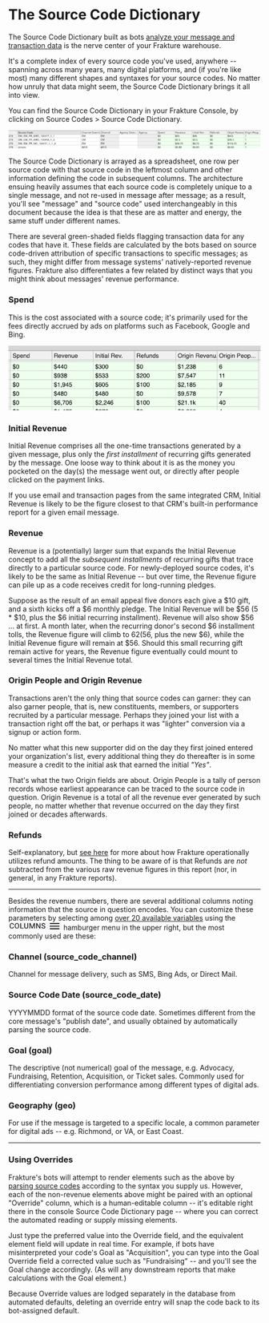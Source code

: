 # The Source Code Dictionary

The Source Code Dictionary built as bots [analyze your message and transaction data](enrichment/pipeline) is the nerve center of your Frakture warehouse.

It's a complete index of every source code you've used, anywhere -- spanning across many years, many digital platforms, and (if you're like most) many different shapes and syntaxes for your source codes. No matter how unruly that data might seem, the Source Code Dictionary brings it all into view.

You can find the Source Code Dictionary in your Frakture Console, by clicking on Source Codes > Source Code Dictionary.

![Sample: Source Code Dictionary](source_code_dictionary_sample.png)

The Source Code Dictionary is arrayed as a spreadsheet, one row per source code with that source code in the leftmost column and other information defining the code in subsequent columns. The architecture ensuing heavily assumes that each source code is completely unique to a single message, and not re-used in message after message; as a result, you'll see "message" and "source code" used interchangeably in this document because the idea is that these are as matter and energy, the same stuff under different names.

There are several green-shaded fields flagging transaction data for any codes that have it. These fields are calculated by the bots based on source code-driven attribution of specific transactions to specific messages; as such, they might differ from message systems' natively-reported revenue figures. Frakture also differentiates a few related by distinct ways that you might think about messages' revenue performance.

### Spend

This is the cost associated with a source code; it's primarily used for the fees directly accrued by ads on platforms such as Facebook, Google and Bing.

![Sample: Source Code Dictionary financial fields](source_moneys.png)

### Initial Revenue

Initial Revenue comprises all the one-time transactions generated by a given message, plus only the _first installment_ of recurring gifts generated by the message. One loose way to think about it is as the money you pocketed on the day(s) the message went out, or directly after people clicked on the payment links.

If you use email and transaction pages from the same integrated CRM, Initial Revenue is likely to be the figure closest to that CRM's built-in performance report for a given email message.

### Revenue

Revenue is a (potentially) larger sum that expands the Initial Revenue concept to add all the _subsequent installments_ of recurring gifts that trace directly to a particular source code. For newly-deployed source codes, it's likely to be the same as Initial Revenue -- but over time, the Revenue figure can pile up as a code receives credit for long-running pledges.

Suppose as the result of an email appeal five donors each give a $10 gift, and a sixth kicks off a $6 monthly pledge. The Initial Revenue will be $56 (5 * $10, plus the $6 initial recurring installment). Revenue will also show $56 ... at first. A month later, when the recurring donor's second $6 installment tolls, the Revenue figure will climb to $62 ($56, plus the new $6), while the Initial Revenue figure will remain at $56. Should this small recurring gift remain active for years, the Revenue figure eventually could mount to several times the Initial Revenue total.

### Origin People and Origin Revenue

Transactions aren't the only thing that source codes can garner: they can also garner people, that is, new constituents, members, or supporters recruited by a particular message. Perhaps they joined your list with a transaction right off the bat, or perhaps it was "lighter" conversion via a signup or action form.

No matter what this new supporter did on the day they first joined entered your organization's list, every additional thing they do thereafter is in some measure a credit to the initial ask that earned the initial _"Yes"_.

That's what the two Origin fields are about. Origin People is a tally of person records whose earliest appearance can be traced to the source code in question. Origin Revenue is a total of all the revenue ever generated by such people, no matter whether that revenue occurred on the day they first joined or decades afterwards.

### Refunds

Self-explanatory, but [see here](enrichment/refunds) for more about how Frakture operationally utilizes refund amounts. The thing to be aware of is that Refunds are _not_ subtracted from the various raw revenue figures in this report (nor, in general, in any Frakture reports).

-----

Besides the revenue numbers, there are several additional columns noting information that the source in question encodes. You can customize these parameters by selecting among [over 20 available variables](enrichment/source_code_elements) using the ![Columns](Columns_hamburger.png) hamburger menu in the upper right, but the most commonly used are these:

### Channel (source_code_channel)

Channel for message delivery, such as SMS, Bing Ads, or Direct Mail.

### Source Code Date (source_code_date)

YYYYMMDD format of the source code date. Sometimes different from the core message's "publish date", and usually obtained by automatically parsing the source code.

### Goal (goal)

The descriptive (not numerical) goal of the message, e.g. Advocacy, Fundraising, Retention, Acquisition, or Ticket sales. Commonly used for differentiating conversion performance among different types of digital ads.

### Geography (geo)

For use if the message is targeted to a specific locale, a common parameter for digital ads -- e.g. Richmond, or VA, or East Coast.

-----

### Using Overrides

Frakture's bots will attempt to render elements such as the above by [parsing source codes](enrichment/source_code_parsing) according to the syntax you supply us. However, each of the non-revenue elements above might be paired with an optional "Override" column, which is a human-editable column -- it's editable right there in the console Source Code Dictionary page -- where you can correct the automated reading or supply missing elements.

Just type the preferred value into the Override field, and the equivalent element field will update in real time. For example, if bots have misinterpreted your code's Goal as "Acquisition", you can type into the Goal Override field a corrected value such as "Fundraising" -- and you'll see the Goal change accordingly. (As will any downstream reports that make calculations with the Goal element.)

Because Override values are lodged separately in the database from automated defaults, deleting an override entry will snap the code back to its bot-assigned default.
